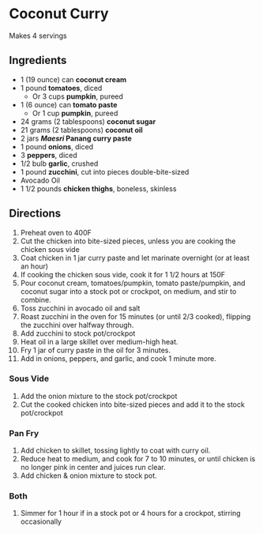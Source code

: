 # Coconut Curry

Makes 4 servings

## Ingredients

- 1 (19 ounce) can **coconut cream**
- 1 pound **tomatoes**, diced
    - Or 3 cups **pumpkin**, pureed
- 1 (6 ounce) can **tomato paste**
    - Or 1 cup **pumpkin**, pureed
- 24 grams (2 tablespoons) **coconut sugar**
- 21 grams (2 tablespoons) **coconut oil**
- 2 jars **_Maesri_ Panang curry paste**
- 1 pound **onions**, diced
- 3 **peppers**, diced
- 1/2 bulb **garlic**, crushed
- 1 pound **zucchini**, cut into pieces double-bite-sized
- Avocado Oil
- 1 1/2 pounds **chicken thighs**, boneless, skinless

## Directions

1. Preheat oven to 400F
1. Cut the chicken into bite-sized pieces, unless you are cooking the chicken sous vide
1. Coat chicken in 1 jar curry paste and let marinate overnight (or at least an hour)
1. If cooking the chicken sous vide, cook it for 1 1/2 hours at 150F
1. Pour coconut cream, tomatoes/pumpkin, tomato paste/pumpkin, and coconut sugar into a stock pot or crockpot, on medium, and stir to combine.
1. Toss zucchini in avocado oil and salt
1. Roast zucchini in the oven for 15 minutes (or until 2/3 cooked), flipping the zucchini over halfway through.
1. Add zucchini to stock pot/crockpot
1. Heat oil in a large skillet over medium-high heat.
1. Fry 1 jar of  curry paste in the oil for 3 minutes.
1. Add in onions, peppers, and garlic, and cook 1 minute more.

### Sous Vide

1. Add the onion mixture to the stock pot/crockpot
1. Cut the cooked chicken into bite-sized pieces and add it to the stock pot/crockpot

### Pan Fry

1. Add chicken to skillet, tossing lightly to coat with curry oil.
1. Reduce heat to medium, and cook for 7 to 10 minutes, or until chicken is no longer pink in center and juices run clear.
1. Add chicken & onion mixture to stock pot.

### Both

1. Simmer for 1 hour if in a stock pot or 4 hours for a crockpot, stirring occasionally
